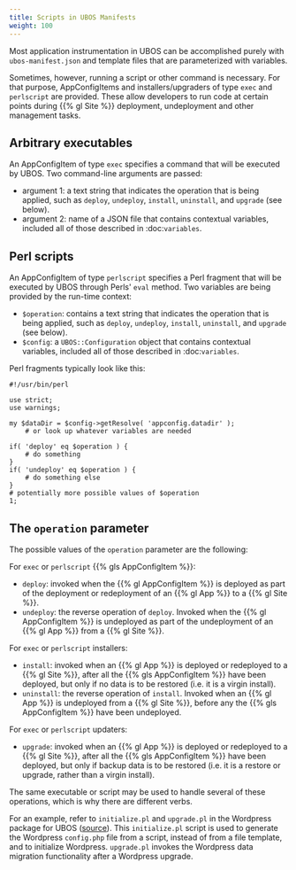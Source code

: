 ```yaml
---
title: Scripts in UBOS Manifests
weight: 100
---
```


Most application instrumentation in UBOS can be accomplished purely with
``ubos-manifest.json`` and template files that are parameterized with variables.

Sometimes, however, running a script or other command is necessary. For that purpose,
AppConfigItems and installers/upgraders of type ``exec`` and ``perlscript`` are provided.
These  allow developers to run code at certain points during {{% gl Site %}} deployment,
undeployment and other management tasks.

## Arbitrary executables

An AppConfigItem of type ``exec`` specifies a command that will be executed by UBOS.
Two command-line arguments are passed:

* argument 1: a text string that indicates the operation that is being
  applied, such as ``deploy``, ``undeploy``, ``install``, ``uninstall``, and
  ``upgrade`` (see below).
* argument 2: name of a JSON file that contains contextual variables,
  included all of those described in :doc:`variables`.

## Perl scripts

An AppConfigItem of type ``perlscript`` specifies a Perl fragment that will be executed by
UBOS through Perls' ``eval`` method. Two variables are being provided by the run-time context:

* ``$operation``: contains a text string that indicates the operation that is being
  applied, such as ``deploy``, ``undeploy``, ``install``, ``uninstall``, and
  ``upgrade`` (see below).
* ``$config``: a ``UBOS::Configuration`` object that contains contextual variables,
  included all of those described in :doc:`variables`.

Perl fragments typically look like this:

```
#!/usr/bin/perl

use strict;
use warnings;

my $dataDir = $config->getResolve( 'appconfig.datadir' );
    # or look up whatever variables are needed

if( 'deploy' eq $operation ) {
    # do something
}
if( 'undeploy' eq $operation ) {
    # do something else
}
# potentially more possible values of $operation
1;
```

## The ``operation`` parameter

The possible values of the ``operation`` parameter are the following:

For ``exec`` or ``perlscript`` {{% gls AppConfigItem %}}:

* ``deploy``: invoked when the {{% gl AppConfigItem %}} is deployed as part of the deployment
  or redeployment of an {{% gl App %}} to a {{% gl Site %}}.
* ``undeploy``: the reverse operation of ``deploy``. Invoked when the {{% gl AppConfigItem %}}
  is undeployed as part of the undeployment of an {{% gl App %}} from a {{% gl Site %}}.

For ``exec`` or ``perlscript`` installers:

* ``install``: invoked when an {{% gl App %}} is deployed or redeployed to a {{% gl Site %}},
  after all the {{% gls AppConfigItem %}} have been deployed, but only if no data is to be
  restored (i.e. it is a virgin install).
* ``uninstall``: the reverse operation of ``install``. Invoked when an {{% gl App %}} is undeployed
  from a {{% gl Site %}}, before any the {{% gls AppConfigItem %}} have been undeployed.

For ``exec`` or ``perlscript`` updaters:

* ``upgrade``: invoked when an {{% gl App %}} is deployed or redeployed to a {{% gl Site %}},
  after all the {{% gls AppConfigItem %}} have been deployed, but only if backup data is to be
  restored (i.e. it is a restore or upgrade, rather than a virgin install).

The same executable or script may be used to handle several of these operations, which is why
there are different verbs.

For an example, refer to ``initialize.pl`` and ``upgrade.pl`` in the Wordpress package for UBOS
([source](https://github.com/uboslinux/ubos-wordpress/blob/main/wordpress/bin>)).
This ``initialize.pl`` script is used to generate the Wordpress ``config.php`` file from a script, instead
of from a file template, and to initialize Wordpress. ``upgrade.pl`` invokes the Wordpress data
migration functionality after a Wordpress upgrade.
